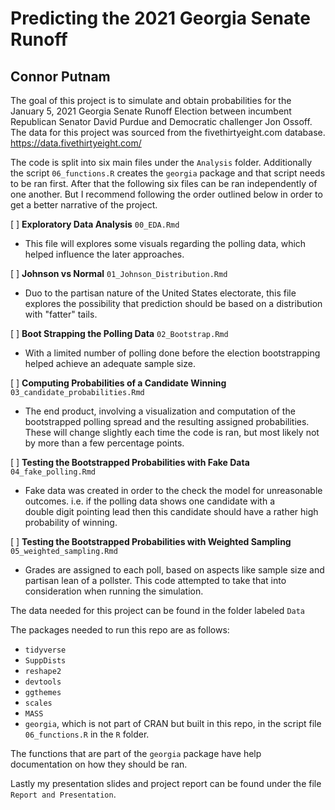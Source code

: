 
# Predicting the 2021 Georgia Senate Runoff
## Connor Putnam
<!-- badges: start -->
<!-- badges: end -->

The goal of this project is to simulate and obtain probabilities for the January 5, 2021 Georgia Senate Runoff Election between incumbent Republican Senator David Purdue and Democratic challenger Jon Ossoff. The data for this project was sourced from the fivethirtyeight.com database. https://data.fivethirtyeight.com/

The code is split into six main files under the `Analysis` folder. Additionally the script `06_functions.R` creates the `georgia` package and that script needs to be ran first. After that the following six files can be ran independently of one another. But I recommend following the order outlined below in order to get a better narrative of the project.

[ ] **Exploratory Data Analysis** `00_EDA.Rmd`
  
  * This file will explores some visuals regarding the polling data, which helped influence the later approaches.
  
[ ] **Johnson vs Normal** `01_Johnson_Distribution.Rmd`
  
  * Duo to the partisan nature of the United States electorate, this file explores the possibility that prediction should be based on a distribution with "fatter" tails. 
  
[ ] **Boot Strapping the Polling Data** `02_Bootstrap.Rmd`
  
  * With a limited number of polling done before the election bootstrapping helped achieve an adequate sample size.
  
[ ] **Computing Probabilities of a Candidate Winning** `03_candidate_probabilities.Rmd`
  
  * The end product, involving a visualization and computation of the bootstrapped polling spread and the resulting assigned probabilities. These will change slightly each time the code is ran, but most likely not by more than a few percentage points.
  
[ ] **Testing the Bootstrapped Probabilities with Fake Data** `04_fake_polling.Rmd`
  
  * Fake data was created in order to the check the model for unreasonable outcomes. i.e. if the polling data shows one candidate with a   
  double digit pointing lead then this candidate should have a rather high probability of winning.
  
[ ] **Testing the Bootstrapped Probabilities with Weighted Sampling** `05_weighted_sampling.Rmd`
  
  * Grades are assigned to each poll, based on aspects like sample size and partisan lean of a pollster. This code attempted to take that 
  into consideration when running the simulation.

The data needed for this project can be found in the folder labeled `Data`

The packages needed to run this repo are as follows:

  * `tidyverse`
  * `SuppDists`
  * `reshape2`
  * `devtools`
  * `ggthemes`
  * `scales`
  * `MASS`
  * `georgia`, which is not part of CRAN but built in this repo, in the script file `06_functions.R` in the `R` folder.
  
The functions that are part of the `georgia` package have help documentation on how they should be ran.

Lastly my presentation slides and project report can be found under the file `Report and Presentation`. 
